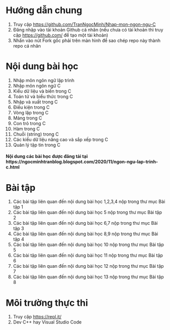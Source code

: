 # Hướng dẫn chung
1. Truy cập https://github.com/TranNgocMinh/Nhap-mon-ngon-ngu-C <br>
2. Đăng nhập vào tài khoản Github cá nhân (nếu chưa có tài khoản thì truy cập https://github.com/ để tạo một tài khoản) <br>
3. Nhấn vào nút Fork gốc phải trên màn hình để sao chép repo này thành repo cá nhân 

# Nội dung bài học
1. Nhập môn ngôn ngữ lập trình <br>
2. Nhập môn ngôn ngữ C <br>
3. Kiểu dữ liệu và biến trong C <br>
4. Toán tử và biểu thức trong C <br>
5. Nhập và xuất trong C <br>
6. Điều kiện trong C <br>
7. Vòng lặp trong C <br>
8. Mảng trong C <br>
9. Con trỏ trong C <br>
10. Hàm trong C <br>
11. Chuỗi (string) trong C <br>
12. Các kiểu dữ liệu nâng cao và sắp xếp trong C <br>
13. Quản lý tập tin trong C <br>
<h4>Nội dung các bài học được đăng tải tại https://ngocminhtranblog.blogspot.com/2020/11/ngon-ngu-lap-trinh-c.html </h4>

# Bài tập
1. Các bài tập liên quan đến nội dung bài học 1,2,3,4 nộp trong thư mục Bài tập 1 <br>
2. Các bài tập liên quan đến nội dung bài học 5 nộp trong thư mục Bài tập 2 <br>
3. Các bài tập liên quan đến nội dung bài học 6,7 nộp trong thư mục Bài tập 3 <br>
4. Các bài tập liên quan đến nội dung bài học 8,9 nộp trong thư mục Bài tập 4 <br>
5. Các bài tập liên quan đến nội dung bài học 10 nộp trong thư mục Bài tập 5 <br>
6. Các bài tập liên quan đến nội dung bài học 11 nộp trong thư mục Bài tập 6 <br>
7. Các bài tập liên quan đến nội dung bài học 12 nộp trong thư mục Bài tập 7 <br>
8. Các bài tập liên quan đến nội dung bài học 13 nộp trong thư mục Bài tập 8 <br>

# Môi trường thực thi
1. Truy cập https://repl.it/ <br>
2. Dev C++ hay Visual Studio Code
